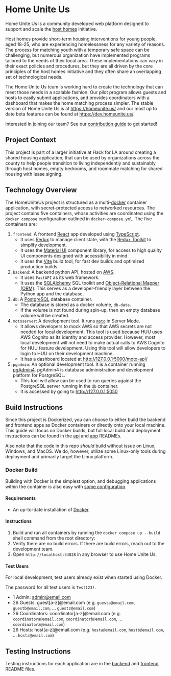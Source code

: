 # Home Unite Us

Home Unite Us is a community developed web platform designed to support and scale the [host homes](https://www.pointsourceyouth.org/interventions/host-homes) initiative.

Host homes provide short-term housing interventions for young people, aged 18-25, who are experiencing homelessness for any variety of reasons. The process for matching youth with a temporary safe space can be challenging, but numerous organization have implemented programs tailored to the needs of their local area. These implementations can vary in their exact policies and procedures, but they are all driven by the core principles of the host homes initiative and they often share an overlapping set of technological needs.

The Home Unite Us team is working hard to create the technology that can meet those needs in a scalable fashion. Our pilot program allows guests and hosts to easily submit applications, and provides coordinators with a dashboard that makes the home matching process simpler. The stable version of Home Unite Us is at <https://homeunite.us/> and our most up to date beta features can be found at <https://dev.homeunite.us/>.

Interested in joining our team? See our [contribution guide](CONTRIBUTING.md) to get started!

## Project Context

This project is part of a larger initiative at Hack for LA around creating a shared housing application, that can be used by organizations across the county to help people transition to living independently and sustainably through host homes, empty bedrooms, and roommate matching for shared housing with lease signing.

## Technology Overview

The HomeUniteUs project is structured as a multi-[docker](https://docs.docker.com/) container application, with secret-protected access to networked resources. The project contains five containers, whose activities are coordinated using the `docker compose` configuration outlined in `docker-compose.yml`. The five containers are:

1. `frontend`: A frontend [React](https://reactjs.org/docs/getting-started.html) app developed using [TypeScript](https://www.typescriptlang.org/).
   * It uses [Redux](https://redux.js.org/) to manage client state, with the [Redux Toolkit](https://redux-toolkit.js.org/) to simplify development.
   * It uses the [Material UI](https://material-ui.com/) component library, for access to high quality UI components designed with accessibility in mind.
   * It uses the [Vite](https://vitejs.dev/) build tool, for fast dev builds and optimized production builds.
2. `backend`: A backend python API, hosted on [AWS](https://docs.aws.amazon.com/).
   * It uses `FastAPI` as its web framework.
   * It uses the [SQLAlchemy](https://www.sqlalchemy.org/) SQL toolkit and [Object-Relational Mapper (ORM)](https://en.wikipedia.org/wiki/Object%E2%80%93relational_mapping). This serves as a developer-friendly layer between the Python app and the database.
3. `db`: A [PostgreSQL](https://www.postgresql.org/) database container.
   * The database is stored as a docker volume, `db-data`.
   * If the volume is not found during spin-up, then an empty database volume will be created.
4. `motoserver`: A development tool. It runs  [`moto`](http://docs.getmoto.org/en/latest/docs/server_mode.html) in Server Mode.
   * It allows developers to mock AWS so that AWS secrets are not needed for local development. This tool is used because HUU uses AWS Cognito as its identity and access provider. However, most local development will not need to make actual calls to AWS Cognito for HUU feature development. Using this tool will allow developers to login to HUU on their development machine.
   * It has a dashboard located at http://127.0.0.1:5000/moto-api/
5. `pgadmin`: An optional development tool. It is a container running [pgAdmin4](https://www.pgadmin.org/). pgAdmin4 is database administration and development platform for PostgreSQL.
    * This tool will allow can be used to run queries against the PostgreSQL server running in the `db` container.
    * It is accessed by going to http://127.0.0.1:5050

## Build Instructions

Since this project is Dockerized, you can choose to either build the backend and frontend apps as Docker containers or directly onto your local machine. This guide will focus on Docker builds, but full local build and deployment instructions can be found in the [api](./backend/README.md) and [app](./frontend/README.md) READMEs.

Also note that the code in this repo *should* build without issue on Linux, Windows, and MacOS. We do, however, utilize some Linux-only tools during deployment and primarily target the Linux platform.

### Docker Build

Building with Docker is the simplest option, and debugging applications within the container is also easy with [some configuration](https://code.visualstudio.com/docs/containers/debug-common).

#### Requirements

* An up-to-date installation of [Docker](https://docs.docker.com/get-docker/)

#### Instructions

1. Build and run all containers by running the `docker compose up --build` shell command from the root directory:
2. Verify there are no build errors. If there are build errors, reach out to the development team.
3. Open `http://localhost:34828` in any browser to use Home Unite Us.


#### Test Users

For local development, test users already exist when started using Docker.

The password for all test users is `Test123!`.

- 1 Admin: admin@email.com
- 26 Guests: guest[a-z]@email.com (e.g. `guesta@email.com`, `guestb@email.com`, ... `guestz@email.com`)
- 26 Coordinators: coordinator[a-z]@email.com (e.g. `coordinatora@email.com`, `coordinatorb@email.com`, ... `coordinatorz@email.com`)
- 26 Hosts: host[a-z]@email.com (e.g. `hosta@email.com`, `hostb@email.com`, ... `hostz@email.com`)

## Testing Instructions

Testing instructions for each application are in the [backend](./backend/README.md) and [frontend](./frontend/README.md) README files.
